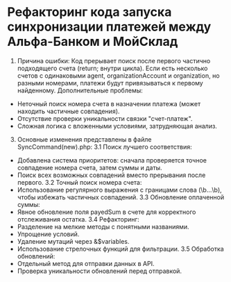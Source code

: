 # Рефакторинг кода запуска синхронизации платежей между Альфа-Банком и МойСклад

1. Причина ошибки:
Код прерывает поиск после первого частично подходящего счета (return; внутри цикла). 
Если есть несколько счетов с одинаковыми agent, organizationAccount и organization, но разными номерами, платежи будут привязываться к первому найденному.
Дополнительные проблемы:
- Неточный поиск номера счета в назначении платежа (может находить частичные совпадения).
- Отсутствие проверки уникальности связки "счет-платеж".
- Сложная логика с вложенными условиями, затрудняющая анализ.

3. Основные изменения представлены в файле SyncCommand(new).php:
3.1 Поиск лучшего соответствия:
- Добавлена система приоритетов: сначала проверяется точное совпадение номера счета, затем суммы и даты.
- Поиск всех возможных совпадений вместо прерывания после первого.
3.2 Точный поиск номера счета:
- Использование регулярного выражения с границами слова (\b...\b), чтобы избежать частичных совпадений.
3.3 Обновление оплаченной суммы:
- Явное обновление поля payedSum в счете для корректного отслеживания остатка.
3.4 Рефакторинг:
- Разделение на мелкие методы с понятными названиями.
- Упрощение условий.
- Удаление мутаций через &$variables.
- Использование стрелочных функций для фильтрации.
3.5 Обработка обновлений:
- Отдельный метод для отправки данных в API.
- Проверка уникальности обновлений перед отправкой.



